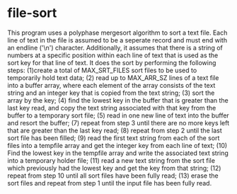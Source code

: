 # file-sort

This program uses a polyphase mergesort algorithm to sort a text file. Each line of text in the file is assumed to be a seperate record and must end with	an endline ('\n') character. Additionally, it assumes that	there is a string of numbers at a specific position within each line of text that is used as the sort key for that line of text. It does the sort by performing the following steps: (1)create a total of MAX_SRT_FILES sort files to be used to temporarily hold text data; (2) read up to MAX_ARR_SZ lines of a text file into a buffer array, where each element of the array consists of the text string and an integer key that is copied from the text string; (3) sort the array by the key; (4) find the lowest key in the buffer that is greater	than the last key read, and copy the text string associated with that	key from the buffer to a temporary sort file; (5) read in one new line of text into the buffer and resort the buffer; (7) repeat from step 3 until there are no more keys left that are greater than the last key read; (8) repeat from step 2 until the last sort file has been filled; (9) read the first text string from each of the sort files into a tempfile array and get the integer key from each line of text; (10) Find the lowest key in the tempfile array and write the associated text string into a temporary holder file;	(11) read a new text string from the sort file which previously had the lowest key and get the key from that string; (12) repeat from	step 10 until all sort files have been fully read; (13) erase the sort files and repeat from step 1 until the input file has been fully read.
